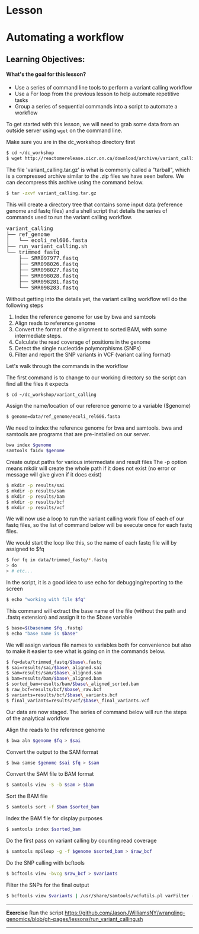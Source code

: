 # Lesson

Automating a workflow
===================

Learning Objectives:
-------------------
#### What's the goal for this lesson?

* Use a series of command line tools to perform a variant calling workflow
* Use a For loop from the previous lesson to help automate repetitive tasks
* Group a series of sequential commands into a script to automate a workflow

To get started with this lesson, we will need to grab some data from an outside
server using `wget` on the command line.

Make sure you are in the dc_workshop directory first

```bash
$ cd ~/dc_workshop
$ wget http://reactomerelease.oicr.on.ca/download/archive/variant_calling.tar.gz
```

The file 'variant_calling.tar.gz' is what is commonly called a "tarball", which is
a compressed archive similar to the .zip files we have seen before.  We can decompress
this archive using the command below.

```bash
$ tar -zxvf variant_calling.tar.gz
```
This will create a directory tree that contains some input data (reference genome and fastq files)
and a shell script that details the series of commands used to run the variant calling workflow.

<pre>
variant_calling
├── ref_genome
│   └── ecoli_rel606.fasta
├── run_variant_calling.sh
└── trimmed_fastq
    ├── SRR097977.fastq
    ├── SRR098026.fastq
    ├── SRR098027.fastq
    ├── SRR098028.fastq
    ├── SRR098281.fastq
    └── SRR098283.fastq
</pre>

Without getting into the details yet, the variant calling workflow will do the following steps

1. Index the reference genome for use by bwa and samtools
2. Align reads to reference genome
3. Convert the format of the alignment to sorted BAM, with some intermediate steps.
4. Calculate the read coverage of positions in the genome
5. Detect the single nucleotide polymorphisms (SNPs)
6. Filter and report the SNP variants in VCF (variant calling format)

Let's walk through the commands in the workflow

The first command is to change to our working directory
so the script can find all the files it expects

```bash
$ cd ~/dc_workshop/variant_calling
```

Assign the name/location of our reference genome
to a variable ($genome)

```bash
$ genome=data/ref_genome/ecoli_rel606.fasta
```

We need to index the reference genome for bwa and samtools. bwa
and samtools are programs that are pre-installed on our server.

```bash
bwa index $genome
samtools faidx $genome
```

Create output paths for various intermediate and result files The -p option means mkdir will create the whole path if it does not exist (no error or message will give given if it does exist)

```bash
$ mkdir -p results/sai
$ mkdir -p results/sam
$ mkdir -p results/bam
$ mkdir -p results/bcf
$ mkdir -p results/vcf
```

We will now use a loop to run the variant calling work flow of each of our fastq files, so the list of command below will be execute once for each fastq files.

We would start the loop like this, so the name of each fastq file will by assigned to $fq

```bash
$ for fq in data/trimmed_fastq/*.fastq
> do
> # etc...
```

In the script, it is a good idea to use echo for debugging/reporting to the screen

```bash
$ echo "working with file $fq"
```

This command will extract the base name of the file
(without the path and .fastq extension) and assign it
to the $base variable

```bash
$ base=$(basename $fq .fastq)
$ echo "base name is $base"
```

We will assign various file names to variables both
for convenience but also to make it easier to see what 
is going on in the commands below.
```bash
$ fq=data/trimmed_fastq/$base\.fastq
$ sai=results/sai/$base\_aligned.sai
$ sam=results/sam/$base\_aligned.sam
$ bam=results/bam/$base\_aligned.bam
$ sorted_bam=results/bam/$base\_aligned_sorted.bam
$ raw_bcf=results/bcf/$base\_raw.bcf
$ variants=results/bcf/$base\_variants.bcf
$ final_variants=results/vcf/$base\_final_variants.vcf    
```

Our data are now staged.  The series of command below will run the steps of the analytical workflow

Align the reads to the reference genome

```bash
$ bwa aln $genome $fq > $sai
```

Convert the output to the SAM format

```bash
$ bwa samse $genome $sai $fq > $sam
```

Convert the SAM file to BAM format

```bash
$ samtools view -S -b $sam > $bam
```
Sort the BAM file

```bash
$ samtools sort -f $bam $sorted_bam
```
Index the BAM file for display purposes

```bash
$ samtools index $sorted_bam
```

Do the first pass on variant calling by counting
read coverage

```bash
$ samtools mpileup -g -f $genome $sorted_bam > $raw_bcf
```
Do the SNP calling with bcftools

```bash
$ bcftools view -bvcg $raw_bcf > $variants
```
Filter the SNPs for the final output

```bash
$ bcftools view $variants | /usr/share/samtools/vcfutils.pl varFilter - > $final_variants
```
    
    
****
**Exercise**
Run the script https://github.com/JasonJWilliamsNY/wrangling-genomics/blob/gh-pages/lessons/run_variant_calling.sh
****




